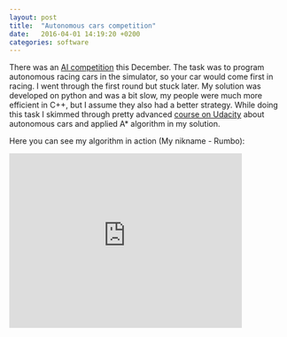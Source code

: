 ```yaml
---
layout: post
title:  "Autonomous cars competition"
date:   2016-04-01 14:19:20 +0200
categories: software
---
```


<!-- Yandex.Metrika counter -->
<script type="text/javascript">
    (function (d, w, c) {
        (w[c] = w[c] || []).push(function() {
            try {
                w.yaCounter39542345 = new Ya.Metrika({
                    id:39542345,
                    clickmap:true,
                    trackLinks:true,
                    accurateTrackBounce:true
                });
            } catch(e) { }
        });

        var n = d.getElementsByTagName("script")[0],
            s = d.createElement("script"),
            f = function () { n.parentNode.insertBefore(s, n); };
        s.type = "text/javascript";
        s.async = true;
        s.src = "https://mc.yandex.ru/metrika/watch.js";

        if (w.opera == "[object Opera]") {
            d.addEventListener("DOMContentLoaded", f, false);
        } else { f(); }
    })(document, window, "yandex_metrika_callbacks");
</script>
<noscript><div><img src="https://mc.yandex.ru/watch/39542345" style="position:absolute; left:-9999px;" alt="" /></div></noscript>
<!-- /Yandex.Metrika counter -->

There was an <a href="http://russianaicup.ru/">AI competition</a> this December. The task was to program autonomous racing cars in the simulator, so your car would come first in racing. I went through the first round but stuck later. My solution was developed on python and was a bit slow, my people were much more efficient in C++, but I assume they also had a better strategy. While doing this task I skimmed through pretty advanced <a href="https://www.udacity.com/course/artificial-intelligence-for-robotics--cs373">course on Udacity</a> about autonomous cars and applied A* algorithm in my solution.  

Here you can see my algorithm in action (My nikname - Rumbo):  
<iframe width="420" height="315" src="https://www.dropbox.com/s/3mxzxbyjtb1476n/AI-Racing.mp4?dl=0" frameborder="0" allowfullscreen></iframe>
